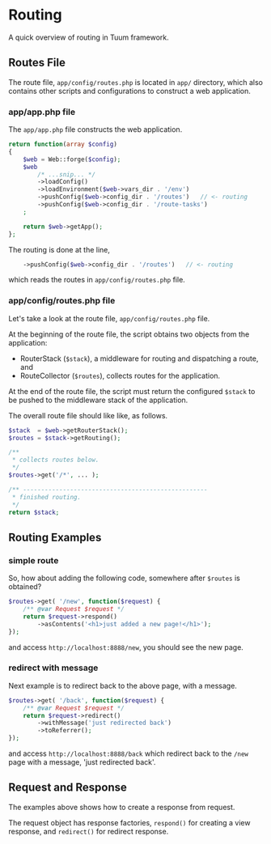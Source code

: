 Routing
=======

A quick overview of routing in Tuum framework. 

Routes File
----

The route file, ```app/config/routes.php``` is located in ```app/``` directory, 
which also contains other scripts and configurations to construct a web application. 


### app/app.php file

The ```app/app.php``` file constructs the web application. 

```php
return function(array $config)
{
    $web = Web::forge($config);
    $web
        /* ...snip... */
        ->loadConfig()
        ->loadEnvironment($web->vars_dir . '/env')
        ->pushConfig($web->config_dir . '/routes')   // <- routing
        ->pushConfig($web->config_dir . '/route-tasks')
    ;

    return $web->getApp();
};
```

The routing is done at the line,

```php
    ->pushConfig($web->config_dir . '/routes')   // <- routing
```

which reads the routes in ```app/config/routes.php``` file. 


### app/config/routes.php file

Let's take a look at the route file, ```app/config/routes.php``` file. 

At the beginning of the route file, the script obtains two objects from the application: 

*   RouterStack (```$stack```), a middleware for routing and dispatching a route, and 
*   RouteCollector (```$routes```), collects routes for the application.

At the end of the route file, the script must return the configured ```$stack``` 
to be pushed to the middleware stack of the application. 

The overall route file should like like, as follows. 

```php
$stack  = $web->getRouterStack();
$routes = $stack->getRouting();

/**
 * collects routes below. 
 */
$routes->get('/*', ... );

/** ---------------------------------------------------
 * finished routing. 
 */
return $stack;
```


Routing Examples
----

### simple route

So, how about adding the following code, somewhere after ```$routes``` is obtained?

```php
$routes->get( '/new', function($request) {
    /** @var Request $request */
    return $request->respond()
    	->asContents('<h1>just added a new page!</h1>');
});
```

and access ```http://localhost:8888/new```, you should see the new page.

### redirect with message

Next example is to redirect back to the above page, with a message. 

```php
$routes->get( '/back', function($request) {
    /** @var Request $request */
    return $request->redirect()
    	->withMessage('just redirected back')
        ->toReferrer();
});
```

and access ```http://localhost:8888/back``` which redirect back to the ```/new``` page with a message, 'just redirected back'. 


Request and Response
--------------------

The examples above shows how to create a response from request. 

The request object has response factories, ```respond()``` for creating a view response, and ```redirect()``` for redirect response. 
